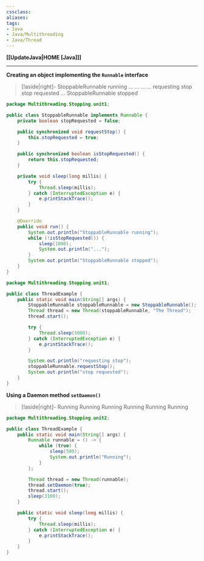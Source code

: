```yaml
---
cssclass:
aliases:
tags:
- Java
- Java/Multithreading
- Java/Thread
---
```

**[[UpdateJava|HOME [Java]]]**

---
**Creating an object implementing the `Runnable` interface**
>[!aside|right]-
> StoppableRunnable running
> ...
> ...
> ...
> ...
> requesting stop
> stop requested
> ...
> StoppableRunnable stopped

```java
package Multithreading.Stopping.unit1;

public class StoppableRunnable implements Runnable {
    private boolean stopRequested = false;

    public synchronized void requestStop() {
        this.stopRequested = true;
    }

    public synchronized boolean isStopRequested() {
        return this.stopRequested;
    }

    private void sleep(long millis) {
        try {
            Thread.sleep(millis);
        } catch (InterruptedException e) {
            e.printStackTrace();
        }
    }

    @Override
    public void run() {
        System.out.println("StoppableRunnable running");
        while (!isStopRequested()) {
            sleep(1000);
            System.out.println("...");
        }
        System.out.println("StoppableRunnable stopped");
    }
}
```
```java
package Multithreading.Stopping.unit1;

public class ThreadExample {
    public static void main(String[] args) {
        StoppableRunnable stoppableRunnable = new StoppableRunnable();
        Thread thread = new Thread(stoppableRunnable, "The Thread");
        thread.start();

        try {
            Thread.sleep(5000);
        } catch (InterruptedException e) {
            e.printStackTrace();
        }

        System.out.println("requesting stop");
        stoppableRunnable.requestStop();
        System.out.println("stop requested");
    }
}
```

**Using a Daemon method `setDaemon()`**
>[!aside|right]-
> Running
> Running
> Running
> Running
> Running
> Running

```java
package Multithreading.Stopping.unit2;

public class ThreadExample {
    public static void main(String[] args) {
        Runnable runnable = () -> {
            while (true) {
                sleep(500);
                System.out.println("Running");
            }
        };

        Thread thread = new Thread(runnable);
        thread.setDaemon(true);
        thread.start();
        sleep(3100);
    }

    public static void sleep(long millis) {
        try {
            Thread.sleep(millis);
        } catch (InterruptedException e) {
            e.printStackTrace();
        }
    }
}
```